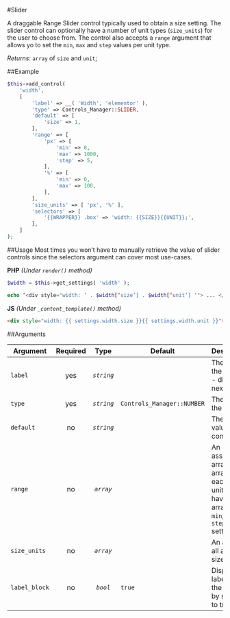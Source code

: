 #Slider

A draggable Range Slider control typically used to obtain a size setting.
The slider control can optionally have a number of unit types (`size_units`) for the user to choose from.
The control also accepts a `range` argument that allows yo to set the `min`, `max` and `step` values per unit type.


*Returns:* `array` of `size` and `unit`;

##Example

```php
$this->add_control(
    'width',
    [
        'label' => __( 'Width', 'elementor' ),
        'type' => Controls_Manager::SLIDER,
        'default' => [
            'size' => 1,
        ],
        'range' => [
            'px' => [
                'min' => 0,
                'max' => 1000,
                'step' => 5,
            ],
            '%' => [
                'min' => 0,
                'max' => 100,
            ],
        ],
        'size_units' => [ 'px', '%' ],
        'selectors' => [
            '{{WRAPPER}} .box' => 'width: {{SIZE}}{{UNIT}};',
        ],
    ]
);
```

##Usage
Most times you won’t have to manually retrieve the value of slider controls since the selectors argument can cover most use-cases. 

**PHP** *(Under `render()` method)*
```php
$width = $this->get_settings( 'width' ); 

echo ‘<div style="width: ’ . $width[‘size’] . $width[‘unit’] ‘"> ... </div>’;
```

**JS** *(Under `_content_template()` method)*
```html
<div style="width: {{ settings.width.size }}{{ settings.width.unit }}"> ... </div>’;
```

##Arguments

Argument       | Required   | Type         | Default                      | Description
------------   | :--------: | :------:     | ---------------------------- | ---------------------------------------------
`label`        | yes        | *`string`*   |                              | The label of the control - displayed next to it
`type`         | yes        | *`string`*   | `Controls_Manager::NUMBER`   | The type of the control
`default`      | no         | *`string`*   |                              | The default value of the control
`range`        | no         | *`array`*    |                              | An associative array of arrays - each size unit can have an array with `min`, `max` and `step` settings
`size_units`   | no         | *`array`*    |                              | An array of all available size units
`label_block`  | no         | *`bool`*     | `true`                       | Display the label above the control by setting to true
